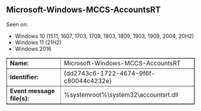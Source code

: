 ## Microsoft-Windows-MCCS-AccountsRT

Seen on:
* Windows 10 (1511, 1607, 1703, 1709, 1803, 1809, 1903, 1909, 2004, 20H2)
* Windows 11 (21H2)
* Windows 2016

<table border="1" class="docutils">
  <tbody>
    <tr>
      <td><b>Name:</b></td>
      <td>Microsoft-Windows-MCCS-AccountsRT</td>
    </tr>
    <tr>
      <td><b>Identifier:</b></td>
      <td>{dd2743c6-1722-4674-9f6f-c80044c4232e}</td>
    </tr>
    <tr>
      <td><b>Event message file(s):</b></td>
      <td>%systemroot%\system32\accountsrt.dll</td>
    </tr>
  </tbody>
</table>

&nbsp;

